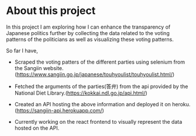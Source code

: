 # About this project

In this project I am exploring how I can enhance the transparency of Japanese politics further by collecting the data related to the voting patterns of the politicians as well as visualizing these voting patterns.

So far I have,

* Scraped the voting patters of the different parties using selenium from the Sangiin website.(<https://www.sangiin.go.jp/japanese/touhyoulist/touhyoulist.html/>)

* Fetched the arguments of the parties(答弁) from the api provided by the National Diet Library.(<https://kokkai.ndl.go.jp/api.html/>)

* Created an API hosting the above information and deployed it on heroku.(<https://sangiin-api.herokuapp.com/>)

* Currently working on the react frontend to visually represent the data hosted on the API.
